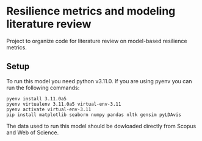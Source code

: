 # Resilience metrics and modeling literature review

Project to organize code for literature review on model-based resilience metrics.

## Setup
To run this model you need python v3.11.0. If you are using pyenv you can run the following commands:
```
pyenv install 3.11.0a5
pyenv virtualenv 3.11.0a5 virtual-env-3.11
pyenv activate virtual-env-3.11
pip install matplotlib seaborn numpy pandas nltk gensim pyLDAvis
```

The data used to run this model should be dowloaded directly from Scopus and Web of Science.



